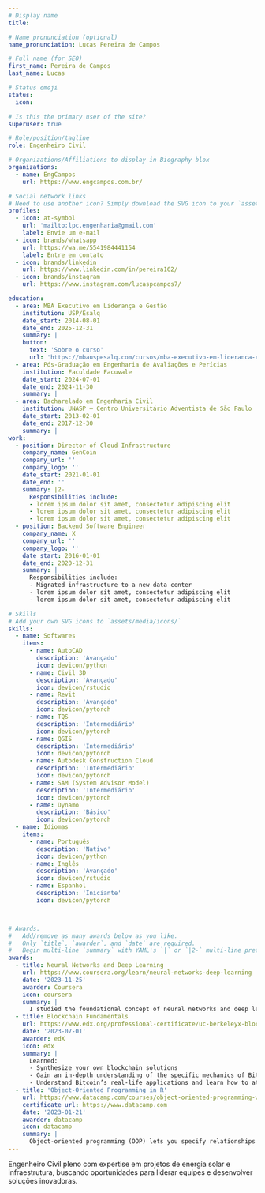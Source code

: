 ```yaml
---
# Display name
title: 

# Name pronunciation (optional)
name_pronunciation: Lucas Pereira de Campos

# Full name (for SEO)
first_name: Pereira de Campos
last_name: Lucas

# Status emoji
status:
  icon:

# Is this the primary user of the site?
superuser: true

# Role/position/tagline
role: Engenheiro Civil

# Organizations/Affiliations to display in Biography blox
organizations:
  - name: EngCampos
    url: https://www.engcampos.com.br/

# Social network links
# Need to use another icon? Simply download the SVG icon to your `assets/media/icons/` folder.
profiles:
  - icon: at-symbol
    url: 'mailto:lpc.engenharia@gmail.com'
    label: Envie um e-mail
  - icon: brands/whatsapp
    url: https://wa.me/5541984441154
    label: Entre em contato
  - icon: brands/linkedin
    url: https://www.linkedin.com/in/pereira162/
  - icon: brands/instagram
    url: https://www.instagram.com/lucaspcampos7/

education:
  - area: MBA Executivo em Liderança e Gestão
    institution: USP/Esalq 
    date_start: 2014-08-01
    date_end: 2025-12-31
    summary: |
    button:
      text: 'Sobre o curso'
      url: 'https://mbauspesalq.com/cursos/mba-executivo-em-lideranca-e-gestao'
  - area: Pós-Graduação em Engenharia de Avaliações e Perícias
    institution: Faculdade Facuvale
    date_start: 2024-07-01
    date_end: 2024-11-30
    summary: |
  - area: Bacharelado em Engenharia Civil
    institution: UNASP – Centro Universitário Adventista de São Paulo
    date_start: 2013-02-01
    date_end: 2017-12-30
    summary: |
work:
  - position: Director of Cloud Infrastructure
    company_name: GenCoin
    company_url: ''
    company_logo: ''
    date_start: 2021-01-01
    date_end: ''
    summary: |2-
      Responsibilities include:
      - lorem ipsum dolor sit amet, consectetur adipiscing elit
      - lorem ipsum dolor sit amet, consectetur adipiscing elit
      - lorem ipsum dolor sit amet, consectetur adipiscing elit
  - position: Backend Software Engineer
    company_name: X
    company_url: ''
    company_logo: ''
    date_start: 2016-01-01
    date_end: 2020-12-31
    summary: |
      Responsibilities include:
      - Migrated infrastructure to a new data center
      - lorem ipsum dolor sit amet, consectetur adipiscing elit
      - lorem ipsum dolor sit amet, consectetur adipiscing elit

# Skills
# Add your own SVG icons to `assets/media/icons/`
skills:
  - name: Softwares
    items:
      - name: AutoCAD
        description: 'Avançado'
        icon: devicon/python
      - name: Civil 3D
        description: 'Avançado'
        icon: devicon/rstudio
      - name: Revit
        description: 'Avançado'
        icon: devicon/pytorch
      - name: TQS
        description: 'Intermediário'
        icon: devicon/pytorch
      - name: QGIS
        description: 'Intermediário'
        icon: devicon/pytorch
      - name: Autodesk Construction Cloud
        description: 'Intermediário'
        icon: devicon/pytorch
      - name: SAM (System Advisor Model)
        description: 'Intermediário'
        icon: devicon/pytorch
      - name: Dynamo
        description: 'Básico'
        icon: devicon/pytorch
  - name: Idiomas 
    items:
      - name: Português
        description: 'Nativo'
        icon: devicon/python
      - name: Inglês 
        description: 'Avançado'
        icon: devicon/rstudio
      - name: Espanhol
        description: 'Iniciante'
        icon: devicon/pytorch



# Awards.
#   Add/remove as many awards below as you like.
#   Only `title`, `awarder`, and `date` are required.
#   Begin multi-line `summary` with YAML's `|` or `|2-` multi-line prefix and indent 2 spaces below.
awards:
  - title: Neural Networks and Deep Learning
    url: https://www.coursera.org/learn/neural-networks-deep-learning
    date: '2023-11-25'
    awarder: Coursera
    icon: coursera
    summary: |
      I studied the foundational concept of neural networks and deep learning. By the end, I was familiar with the significant technological trends driving the rise of deep learning; build, train, and apply fully connected deep neural networks; implement efficient (vectorized) neural networks; identify key parameters in a neural network’s architecture; and apply deep learning to your own applications.
  - title: Blockchain Fundamentals
    url: https://www.edx.org/professional-certificate/uc-berkeleyx-blockchain-fundamentals
    date: '2023-07-01'
    awarder: edX
    icon: edx
    summary: |
      Learned:
      - Synthesize your own blockchain solutions
      - Gain an in-depth understanding of the specific mechanics of Bitcoin
      - Understand Bitcoin’s real-life applications and learn how to attack and destroy Bitcoin, Ethereum, smart contracts and Dapps, and alternatives to Bitcoin’s Proof-of-Work consensus algorithm
  - title: 'Object-Oriented Programming in R'
    url: https://www.datacamp.com/courses/object-oriented-programming-with-s3-and-r6-in-r
    certificate_url: https://www.datacamp.com
    date: '2023-01-21'
    awarder: datacamp
    icon: datacamp
    summary: |
      Object-oriented programming (OOP) lets you specify relationships between functions and the objects that they can act on, helping you manage complexity in your code. This is an intermediate level course, providing an introduction to OOP, using the S3 and R6 systems. S3 is a great day-to-day R programming tool that simplifies some of the functions that you write. R6 is especially useful for industry-specific analyses, working with web APIs, and building GUIs.
---
```


Engenheiro Civil pleno com expertise em projetos de energia solar e infraestrutura, buscando oportunidades para liderar equipes e desenvolver soluções inovadoras.
